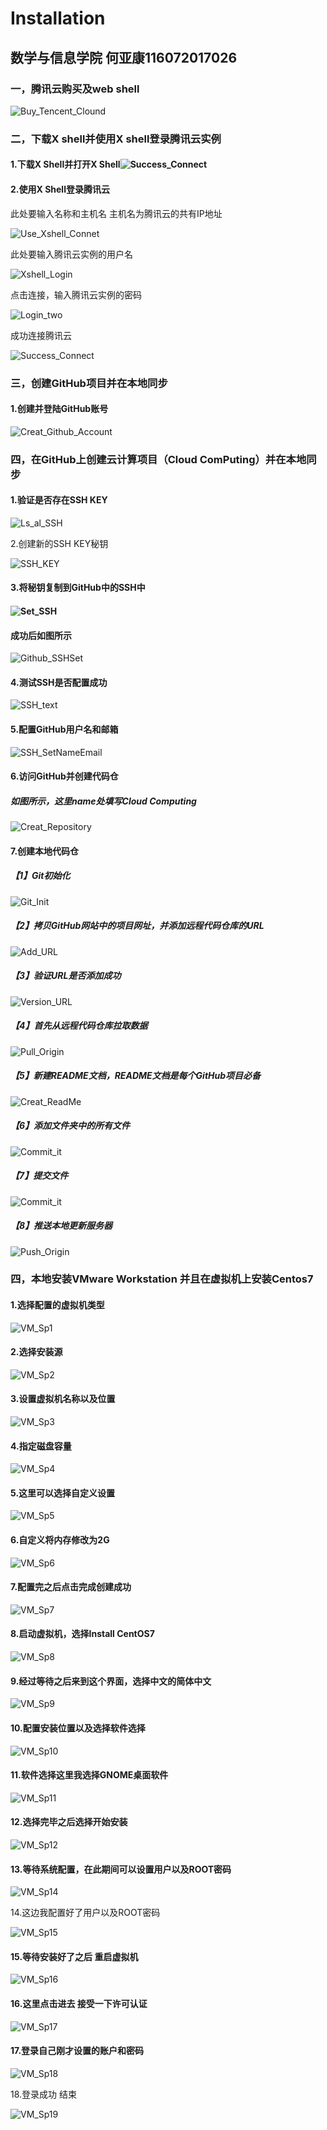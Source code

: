# Installation

## 数学与信息学院  何亚康116072017026 

### 一，腾讯云购买及web shell

![Buy_Tencent_Clound](D:\Github_CloudComputing\JPG\Buy_Tencent_Clound.jpg)

### 二，下载X shell并使用X shell登录腾讯云实例

#### 1.下载X Shell并打开X Shell![Success_Connect](D:\Github_CloudComputing\JPG\Success_Connect.jpg)

#### 2.使用X Shell登录腾讯云

此处要输入名称和主机名 主机名为腾讯云的共有IP地址

![Use_Xshell_Connet](D:\Github_CloudComputing\JPG\Use_Xshell_Connet.jpg)

此处要输入腾讯云实例的用户名

![Xshell_Login](D:\Github_CloudComputing\JPG\Xshell_Login.jpg)

点击连接，输入腾讯云实例的密码

![Login_two](D:\Github_CloudComputing\JPG\Login_two.jpg)

成功连接腾讯云

![Success_Connect](D:\Github_CloudComputing\JPG\Success_Connect.jpg)

### 三，创建GitHub项目并在本地同步

#### 1.创建并登陆GitHub账号

![Creat_Github_Account](D:\Github_CloudComputing\JPG\Creat_Github_Account.jpg)

### 四，在GitHub上创建云计算项目（Cloud ComPuting）并在本地同步

#### 1.验证是否存在SSH KEY

![Ls_al_SSH](D:\Github_CloudComputing\JPG\Ls_al_SSH.jpg)

2.创建新的SSH KEY秘钥

![SSH_KEY](D:\Github_CloudComputing\JPG\SSH_KEY.jpg)

#### 3.将秘钥复制到GitHub中的SSH中

####  ![Set_SSH](D:\Github_CloudComputing\JPG\Set_SSH.jpg)

#### 成功后如图所示

![Github_SSHSet](D:\Github_CloudComputing\JPG\Github_SSHSet.jpg)

#### 4.测试SSH是否配置成功 

![SSH_text](D:\Github_CloudComputing\JPG\SSH_text.jpg)

#### 5.配置GitHub用户名和邮箱

![SSH_SetNameEmail](D:\Github_CloudComputing\JPG\SSH_SetNameEmail.jpg)

#### 6.访问GitHub并创建代码仓

##### 如图所示，这里name处填写Cloud  Computing

![Creat_Repository](D:\Github_CloudComputing\JPG\Creat_Repository.jpg)

#### 7.创建本地代码仓

##### 【1】Git初始化 

![Git_Init](D:\Github_CloudComputing\JPG\Git_Init.jpg)

##### 【2】拷贝GitHub网站中的项目网址，并添加远程代码仓库的URL

![Add_URL](D:\Github_CloudComputing\JPG\Add_URL.jpg)

##### 【3】验证URL是否添加成功

![Version_URL](D:\Github_CloudComputing\JPG\Version_URL.jpg)

##### 【4】首先从远程代码仓库拉取数据

![Pull_Origin](D:\Github_CloudComputing\JPG\Pull_Origin.jpg)

##### 【5】新建README文档，README文档是每个GitHub项目必备

![Creat_ReadMe](D:\Github_CloudComputing\JPG\Creat_ReadMe.jpg)

##### 【6】添加文件夹中的所有文件

![Commit_it](D:\Github_CloudComputing\JPG\Commit_it.jpg)

##### 【7】提交文件

![Commit_it](D:\Github_CloudComputing\JPG\Commit_it.jpg)

##### 【8】推送本地更新服务器

![Push_Origin](D:\Github_CloudComputing\JPG\Push_Origin.jpg)

### 四，本地安装VMware Workstation 并且在虚拟机上安装Centos7

#### 1.选择配置的虚拟机类型

![VM_Sp1](D:\Github_CloudComputing\JPG\VM_Sp1.jpg)

#### 2.选择安装源

![VM_Sp2](D:\Github_CloudComputing\JPG\VM_Sp2.jpg)

#### 3.设置虚拟机名称以及位置

![VM_Sp3](D:\Github_CloudComputing\JPG\VM_Sp3.jpg)

#### 4.指定磁盘容量

![VM_Sp4](D:\Github_CloudComputing\JPG\VM_Sp4.jpg)

#### 5.这里可以选择自定义设置

![VM_Sp5](D:\Github_CloudComputing\JPG\VM_Sp5.jpg)

#### 6.自定义将内存修改为2G

![VM_Sp6](D:\Github_CloudComputing\JPG\VM_Sp6.jpg)

#### 7.配置完之后点击完成创建成功

![VM_Sp7](D:\Github_CloudComputing\JPG\VM_Sp7.jpg)

#### 8.启动虚拟机，选择Install CentOS7

![VM_Sp8](D:\Github_CloudComputing\JPG\VM_Sp8.jpg)

#### 9.经过等待之后来到这个界面，选择中文的简体中文

![VM_Sp9](D:\Github_CloudComputing\JPG\VM_Sp9.jpg)

#### 10.配置安装位置以及选择软件选择

![VM_Sp10](D:\Github_CloudComputing\JPG\VM_Sp10.jpg)

#### 11.软件选择这里我选择GNOME桌面软件

![VM_Sp11](D:\Github_CloudComputing\JPG\VM_Sp11.jpg)

#### 12.选择完毕之后选择开始安装

![VM_Sp12](D:\Github_CloudComputing\JPG\VM_Sp12.jpg)

#### 13.等待系统配置，在此期间可以设置用户以及ROOT密码

![VM_Sp14](D:\Github_CloudComputing\JPG\VM_Sp14.jpg)

14.这边我配置好了用户以及ROOT密码

![VM_Sp15](D:\Github_CloudComputing\JPG\VM_Sp15.jpg)

#### 15.等待安装好了之后 重启虚拟机

![VM_Sp16](D:\Github_CloudComputing\JPG\VM_Sp16.jpg)

#### 16.这里点击进去 接受一下许可认证

![VM_Sp17](D:\Github_CloudComputing\JPG\VM_Sp17.jpg)

#### 17.登录自己刚才设置的账户和密码

![VM_Sp18](D:\Github_CloudComputing\JPG\VM_Sp18.jpg)

18.登录成功 结束

![VM_Sp19](D:\Github_CloudComputing\JPG\VM_Sp19.jpg)


